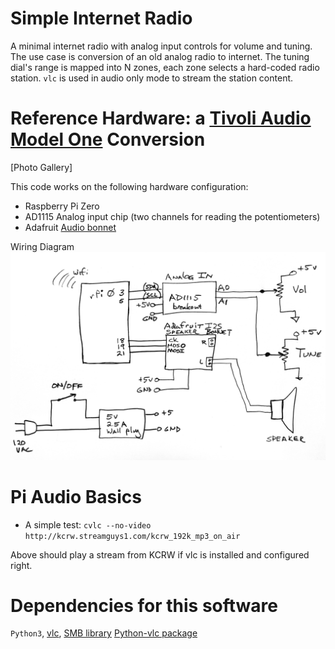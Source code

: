 # Simple Internet Radio

A minimal internet radio with analog input controls for volume and tuning.  The use case is conversion 
of an old analog radio to internet.   The tuning dial's range is mapped into N zones, each zone selects 
a hard-coded radio station.  `vlc` is used in audio only mode to stream the station content.

# Reference Hardware: a [Tivoli Audio Model One](https://www.radiomuseum.org/r/tivoli_pal_henry_kloss.html) Conversion  
[Photo Gallery]

This code works on the following hardware configuration:

  *  Raspberry Pi Zero
  *  AD1115 Analog input chip (two channels for reading the potentiometers)
  *  Adafruit  [Audio bonnet](https://www.adafruit.com/product/4037?gclid=CjwKCAiAuqHwBRAQEiwAD-zr3aGi_nHOGs2Ol6eyVBbdYg7v8lCJhvojwowAsHldXNX0K86h9EPlBxoCx0QQAvD_BwE)


Wiring Diagram
![Schematic Diagram showing reference hardware.](https://github.com/blake5634/Simple-Internet-Radio/blob/master/Graphics/SchematicSimpleIntRadio.png)

# Pi Audio Basics
   * A simple test: `cvlc --no-video http://kcrw.streamguys1.com/kcrw_192k_mp3_on_air`

Above should play a stream from KCRW if vlc is installed and configured right. 


# Dependencies for this software
`Python3`, [vlc](https://www.videolan.org/vlc/), 
[SMB library](https://pypi.org/project/smbus-cffi/0.5.1/)
[Python-vlc package](https://stackoverflow.com/questions/46758360/how-to-play-streaming-audio-from-internet-radio-on-python-3-5-3)
